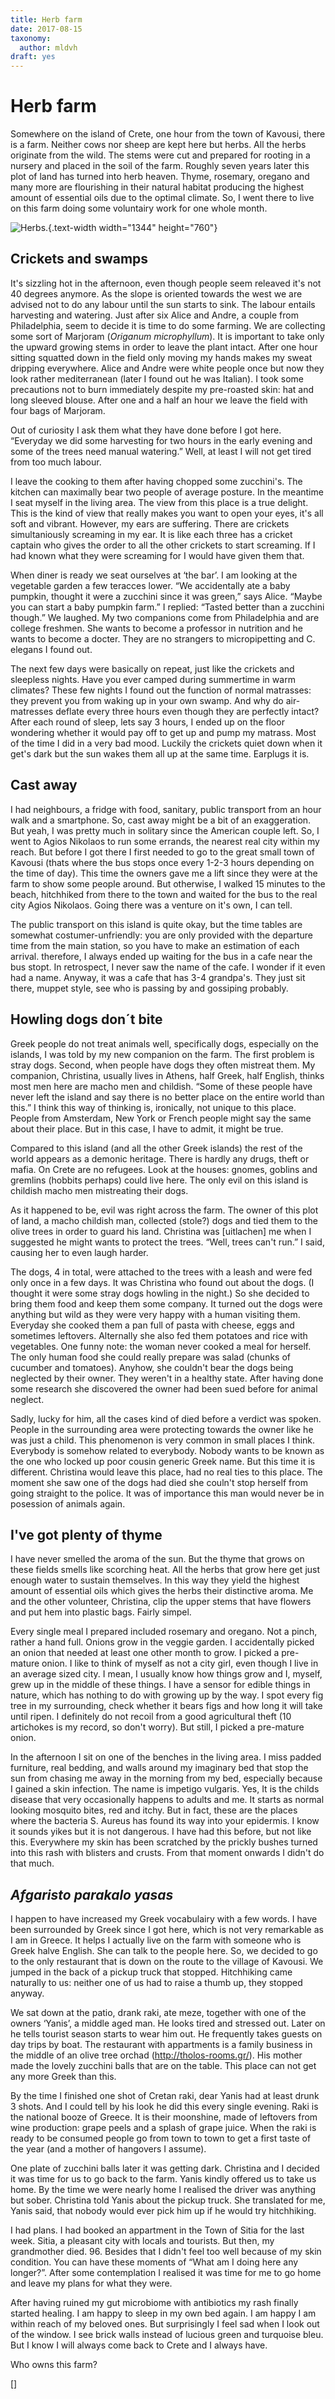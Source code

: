 ```yaml
---
title: Herb farm
date: 2017-08-15
taxonomy:
  author: mldvh
draft: yes
---
```


# Herb farm

Somewhere on the island of Crete, one hour from the town of Kavousi, there is a farm. Neither cows nor sheep are kept here but herbs. All the herbs originate from the wild. The stems were cut and prepared for rooting in a nursery and placed in the soil of the farm. Roughly seven years later this plot of land has turned into herb heaven. Thyme, rosemary, oregano and many more are flourishing in their natural habitat producing the highest amount of essential oils due to the optimal climate. So, I went there to live on this farm doing some voluntairy work for one whole month. 

![Herbs.](IMG-20170716-WA0001.jpg){.text-width width="1344" height="760"}

## Crickets and swamps

It's sizzling hot in the afternoon, even though people seem releaved it's not 40 degrees anymore. As the slope is oriented towards the west we are advised not to do any labour until the sun starts to sink. The labour entails harvesting and watering. Just after six Alice and Andre, a couple from Philadelphia, seem to decide it is time to do some farming. We are collecting some sort of Marjoram (_Origanum microphyllum_). It is important to take only the upward growing stems in order to leave the plant intact. After one hour sitting squatted down in the field only moving my hands makes my sweat dripping everywhere. Alice and Andre were white people once but now they look rather mediterranean (later I found out he was Italian). I took some precautions not to burn immediately despite my pre-roasted skin: hat and long sleeved blouse. After one and a half an hour we leave the field with four bags of Marjoram.

Out of curiosity I ask them what they have done before I got here. “Everyday we did some harvesting for two hours in the early evening and some of the trees need manual watering.” Well, at least I will not get tired from too much labour. 

I leave the cooking to them after having chopped some zucchini's. The kitchen can maximally bear two people of average posture. In the meantime I seat myself in the living area. The view from this place is a true delight. This is the kind of view that really makes you want to open your eyes, it's all soft and vibrant. However, my ears are suffering. There are crickets simultaniously screaming in my ear. It is like each three has a cricket captain who gives the order to all the other crickets to start screaming. If I had known what they were screaming for I would have given them that. 

When diner is ready we seat ourselves at ‘the bar’. I am looking at the vegetable garden a few teracces lower. “We accidentally ate a baby pumpkin, thought it were a zucchini since it was green,” says Alice. “Maybe you can start a baby pumpkin farm.” I replied: “Tasted better than a zucchini though.” We laughed. My two companions come from Philadelphia and are college freshmen. She wants to become a professor in nutrition and he wants to become a docter. They are no strangers to micropipetting and C. elegans I found out. 

The next few days were basically on repeat, just like the crickets and sleepless nights. Have you ever camped during summertime in warm climates? These few nights I found out the function of normal matrasses: they prevent you from waking up in your own swamp. And why do air-matresses deflate every three hours even though they are perfectly intact? After each round of sleep, lets say 3 hours, I ended up on the floor wondering whether it would pay off to get up and pump my matrass. Most of the time I did in a very bad mood. Luckily the crickets quiet down when it get's dark but the sun wakes them all up at the same time. Earplugs it is.

## Cast away

I had neighbours, a fridge with food, sanitary, public transport from an hour walk and a smartphone. So, cast away might be a bit of an exaggeration. But yeah, I was pretty much in solitary since the American couple left. So, I went to Agios Nikolaos to run some errands, the nearest real city within my reach. But before I got there I first needed to go to the great small town of Kavousi (thats where the bus stops once every 1-2-3 hours depending on the time of day). This time the owners gave me a lift since they were at the farm to show some people around. But otherwise, I walked 15 minutes to the beach, hitchhiked from there to the town and waited for the bus to the real city Agios Nikolaos. Going there was a venture on it's own, I can tell.

The public transport on this island is quite okay, but the time tables are somewhat costumer-unfriendly: you are only provided with the departure time from the main station, so you have to make an estimation of each arrival. therefore, I always ended up waiting for the bus in a cafe near the bus stopt. In retrospect, I never saw the name of the cafe. I wonder if it even had a name. Anyway, it was a cafe that has 3-4 grandpa's. They just sit there, muppet style, see who is passing by and gossiping probably. 

## Howling dogs don´t bite

Greek people do not treat animals well, specifically dogs, especially on the islands, I was told by my new companion on the farm. The first problem is stray dogs. Second, when people have dogs they often mistreat them. My companion, Christina, usually lives in Athens, half Greek, half English, thinks most men here are macho men and childish. “Some of these people have never left the island and say there is no better place on the entire world than this.” I think this way of thinking is, ironically, not unique to this place. People from Amsterdam, New York or French people might say the same about their place. But in this case, I have to admit, it might be true. 

Compared to this island (and all the other Greek islands) the rest of the world appears as a demonic heritage. There is hardly any drugs, theft or mafia. On Crete are no refugees. Look at the houses: gnomes, goblins and gremlins (hobbits perhaps) could live here. The only evil on this island is childish macho men mistreating their dogs.

As it happened to be, evil was right across the farm. The owner of this plot of land, a macho childish man, collected (stole?) dogs and tied them to the olive trees in order to guard his land. Christina was [uitlachen] me when I suggested he might wants to protect the trees. “Well, trees can't run.” I said, causing her to even laugh harder. 

The dogs, 4 in total, were attached to the trees with a leash and were fed only once in a few days. It was Christina who found out about the dogs. (I thought it were some stray dogs howling in the night.) So she decided to bring them food and keep them some company. It turned out the dogs were anything but wild as they were very happy with a human visiting them. Everyday she cooked them a pan full of pasta with cheese, eggs and sometimes leftovers. Alternally she also fed them potatoes and rice with vegetables. One funny note: the woman never cooked a meal for herself. The only human food she could really prepare was salad (chunks of cucumber and tomatoes). Anyhow, she couldn't bear the dogs being neglected by their owner. They weren't in a healthy state. After having done some research she discovered the owner had been sued before for animal neglect.

Sadly, lucky for him, all the cases kind of died before a verdict was spoken. People in the surrounding area were protecting towards the owner like he was just a child. This phenomenon is very common in small places I think. Everybody is somehow related to everybody. Nobody wants to be known as the one who locked up poor cousin generic Greek name. But this time it is different. Christina would leave this place, had no real ties to this place. The moment she saw one of the dogs had died she couln't stop herself from going straight to the police. It was of importance this man would never be in posession of animals again. 

## I've got plenty of thyme

I have never smelled the aroma of the sun. But the thyme that grows on these fields smells like scorching heat. All the herbs that grow here get just enough water to sustain themselves. In this way they yield the highest amount of essential oils which gives the herbs their distinctive aroma. Me and the other volunteer, Christina, clip the upper stems that have flowers and put hem into plastic bags. Fairly simpel. 

Every single meal I prepared included rosemary and oregano. Not a pinch, rather a hand full. Onions grow in the veggie garden. I accidentally picked an onion that needed at least one other month to grow. I picked a pre-mature onion. I like to think of myself as not a city girl, even though I live in an average sized city. I mean, I usually know how things grow and I, myself,  grew up in the middle of these things. I have a sensor for edible things in nature, which has nothing to do with growing up by the way. I spot every fig tree in my surrounding, check whether it bears figs and how long it will take until ripen. I definitely do not recoil from a good agricultural theft (10 artichokes is my record, so don't worry). But still, I picked a pre-mature onion. 

In the afternoon I sit on one of the benches in the living area. I miss padded furniture, real bedding, and walls around my imaginary bed that stop the sun from chasing me away in the morning from my bed, especially because I gained a skin infection. The name is impetigo vulgaris. Yes, It is the childs disease that very occasionally happens to adults and me. It starts as normal looking mosquito bites, red and itchy. But in fact, these are the places where the bacteria S. Aureus has found its way into your epidermis. I know it sounds yikes but it is not dangerous. I have had this before, but not like this. Everywhere my skin has been scratched by the prickly bushes turned into this rash with blisters and crusts. From that moment onwards I didn't do that much. 

## _Afgaristo parakalo yasas_

I happen to have increased my Greek vocabulairy with a few words. I have been surrounded by Greek since I got here, which is not very remarkable as I am in Greece. It helps I actually live on the farm with someone who is Greek halve English. She can talk to the people here. So, we decided to go to the only restaurant that is down on the route to the village of Kavousi. We jumped in the back of a pickup truck that stopped. Hitchhiking came naturally to us: neither one of us had to raise a thumb up, they stopped anyway.

We sat down at the patio, drank raki, ate meze, together with one of the owners ‘Yanis’, a middle aged man. He looks tired and stressed out. Later on he tells tourist season starts to wear him out. He frequently takes guests on day trips by boat. The restaurant with appartments is a family business in the middle of an olive tree orchad (http://tholos-rooms.gr/). His mother made the lovely zucchini balls that are on the table. This place can not get any more Greek than this. 

By the time I finished one shot of Cretan raki, dear Yanis had at least drunk 3 shots. And I could tell by his look he did this every single evening. Raki is the national booze of Greece. It is their moonshine, made of leftovers from wine production: grape peels and a splash of grape juice. When the raki is ready to be consumed people go from town to town to get a first taste of the year (and a mother of hangovers I assume). 

One plate of zucchini balls later it was getting dark. Christina and I decided it was time for us to go back to the farm. Yanis kindly offered us to take us home. By the time we were nearly home I realised the driver was anything but sober. Christina told Yanis about the pickup truck. She translated for me, Yanis said, that nobody would ever pick him up if he would try hitchhiking. 

I had plans. I had booked an appartment in the Town of Sitia for the last week. Sitia, a pleasant city with locals and tourists. But then, my grandmother died. 96. Besides that I didn't feel too well because of my skin condition. You can have these moments of “What am I doing here any longer?”. After some contemplation I realised it was time for me to go home and leave my plans for what they were.

After having ruined my gut microbiome with antibiotics my rash finally started healing. I am happy to sleep in my own bed again. I am happy I am within reach of my beloved ones. But surprisingly I feel sad when I look out of the window. I see brick walls instead of lucious green and turquoise bleu. But I know I will always come back to Crete and I always have.  

Who owns this farm?

[]
